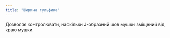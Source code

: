 ```yaml
---
title: "Ширина гульфика"
---
```


Дозволяє контролювати, наскільки J-образний шов мушки зміщений від краю мушки.




